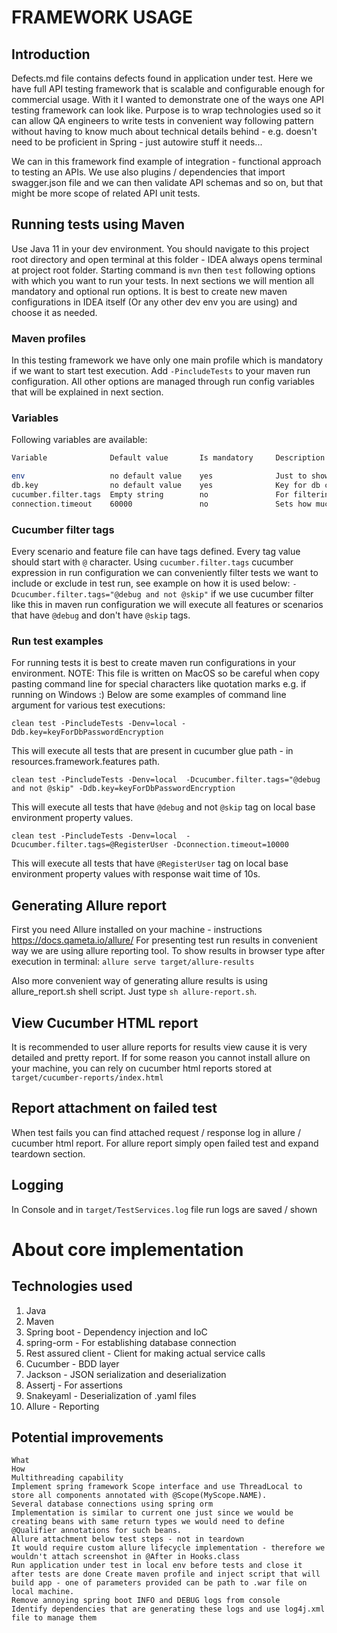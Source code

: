 # FRAMEWORK USAGE

## Introduction
Defects.md file contains defects found in application under test.
Here we have full API testing framework that is scalable and configurable enough for commercial usage.
With it I wanted to demonstrate one of the ways one API testing framework can look like. Purpose is to wrap technologies used 
so it can allow QA engineers to write tests in convenient way following pattern without having to know much about technical details behind - 
e.g. doesn't need to be proficient in Spring - just autowire stuff it needs...

We can in this framework find example of integration - functional approach to testing an APIs. We use also plugins / dependencies that import
swagger.json file and we can then validate API schemas and so on, but that might be more scope of related API unit tests.

## Running tests using Maven
Use Java 11 in your dev environment.
You should navigate to this project root directory and open terminal at this folder - IDEA always opens 
terminal at project root folder. Starting command is ```mvn``` then ```test``` following options with which you
want to run your tests. In next sections we will mention all mandatory and optional run options.
It is best to create new maven configurations in IDEA itself (Or any other dev env you are using) and choose it as needed.

### Maven profiles
In this testing framework we have only one main profile which is mandatory if we want to start test execution.
Add ```-PincludeTests``` to your maven run configuration. All other options are managed through run config variables 
that will be explained in next section.

### Variables
Following variables are available:
```bash
Variable              Default value       Is mandatory     Description

env                   no default value    yes              Just to show how we can user different properties, use local value for testing local instance of app
db.key                no default value    yes              Key for db connection password decription - Use keyForDbPasswordEncryption value.
cucumber.filter.tags  Empty string        no               For filtering tests to run according to scenario / feature tags
connection.timeout    60000               no               Sets how much fmwk will wait for service response in millis
```

### Cucumber filter tags
Every scenario and feature file can have tags defined. Every tag value should start with ```@``` character.
Using ```cucumber.filter.tags``` cucumber expression in run configuration we can conveniently filter tests we want to include
or exclude in test run, see example on how it is used below:
```-Dcucumber.filter.tags="@debug and not @skip"``` if we use cucumber filter like this in maven run configuration we will 
execute all features or scenarios that have ```@debug``` and don't have ```@skip``` tags.


### Run test examples
For running tests it is best to create maven run configurations in your environment.
NOTE: This file is written on MacOS so be careful when copy pasting command line for special characters like quotation marks e.g. if running on Windows :)
Below are some examples of command line argument for various test executions:

```
clean test -PincludeTests -Denv=local -Ddb.key=keyForDbPasswordEncryption
```

This will execute all tests that are present in cucumber glue path - in resources.framework.features path.

```
clean test -PincludeTests -Denv=local  -Dcucumber.filter.tags="@debug and not @skip" -Ddb.key=keyForDbPasswordEncryption
```

This will execute all tests that have ```@debug``` and not ```@skip``` tag on local base environment property values.

```
clean test -PincludeTests -Denv=local  -Dcucumber.filter.tags=@RegisterUser -Dconnection.timeout=10000
```

This will execute all tests that have ```@RegisterUser``` tag on local base environment property values with response wait time of 10s.


## Generating Allure report
First you need Allure installed on your machine - instructions https://docs.qameta.io/allure/
For presenting test run results in convenient way we are using allure reporting tool. To show results in browser type after execution in terminal:
```allure serve target/allure-results```

Also more convenient way of generating allure results is using allure_report.sh shell script. Just type ```sh allure-report.sh```.


## View Cucumber HTML report
It is recommended to user allure reports for results view cause it is very detailed and pretty report. If for some reason
you cannot install allure on your machine, you can rely on cucumber html reports stored at ```target/cucumber-reports/index.html```

## Report attachment on failed test
When test fails you can find attached request / response log in allure / cucumber html report. 
For allure report simply open failed test and expand teardown section.

## Logging
In Console and in ```target/TestServices.log``` file run logs are saved / shown

# About core implementation

## Technologies used
1. Java
2. Maven
3. Spring boot - Dependency injection and IoC
4. spring-orm - For establishing database connection
4. Rest assured client - Client for making actual service calls
5. Cucumber - BDD layer
6. Jackson - JSON serialization and deserialization
7. Assertj - For assertions
8. Snakeyaml - Deserialization of .yaml files
9. Allure - Reporting

## Potential improvements
```
What                                                                                   How
Multithreading capability                                                              Implement spring framework Scope interface and use ThreadLocal to store all components annotated with @Scope(MyScope.NAME).
Several database connections using spring orm                                          Implementation is similar to current one just since we would be creating beans with same return types we would need to define @Qualifier annotations for such beans.
Allure attachment below test steps - not in teardown                                   It would require custom allure lifecycle implementation - therefore we wouldn't attach screenshot in @After in Hooks.class
Run application under test in local env before tests and close it after tests are done Create maven profile and inject script that will build app - one of parameters provided can be path to .war file on local machine. 
Remove annoying spring boot INFO and DEBUG logs from console                           Identify dependencies that are generating these logs and use log4j.xml file to manage them
```